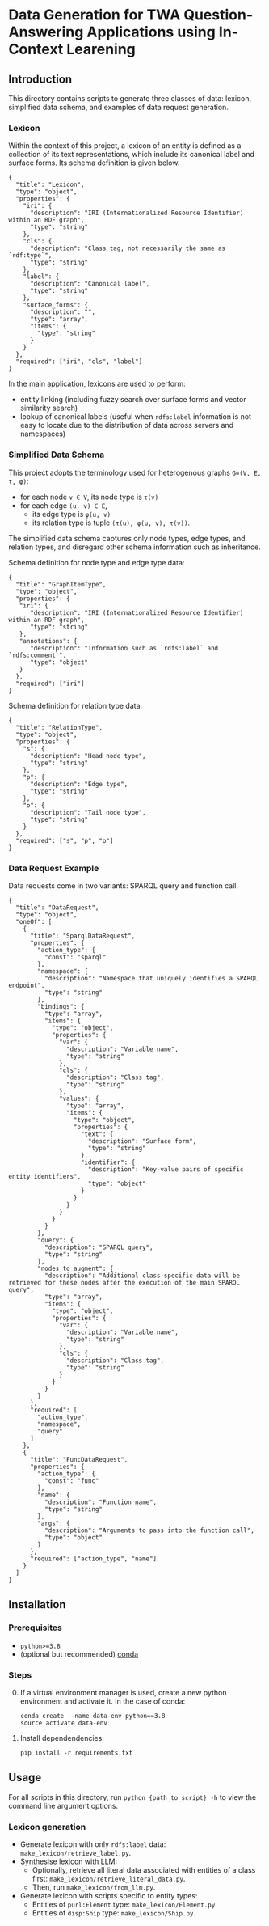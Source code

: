 # Data Generation for TWA Question-Answering Applications using In-Context Learening

## Introduction

This directory contains scripts to generate three classes of data: lexicon, simplified data schema, and examples of data request generation.

### Lexicon

Within the context of this project, a lexicon of an entity is defined as a collection of its text representations, which include its canonical label and surface forms. Its schema definition is given below.

```{json}
{
  "title": "Lexicon",
  "type": "object",
  "properties": {
    "iri": {
      "description": "IRI (Internationalized Resource Identifier) within an RDF graph",
      "type": "string"
    },
    "cls": {
      "description": "Class tag, not necessarily the same as `rdf:type`",
      "type": "string"
    },
    "label": {
      "description": "Canonical label",
      "type": "string"
    },
    "surface_forms": {
      "description": "",
      "type": "array",
      "items": {
        "type": "string"
      }
    }
  },
  "required": ["iri", "cls", "label"]
}
```

In the main application, lexicons are used to perform:

- entity linking (including fuzzy search over surface forms and vector similarity search)
- lookup of canonical labels (useful when `rdfs:label` information is not easy to locate due to the distribution of data across servers and namespaces)

### Simplified Data Schema

This project adopts the terminology used for heterogenous graphs `G=(V, E, τ, φ)`:

- for each node `v ∈ V`, its node type is `τ(v)`
- for each edge `(u, v) ∈ E`,
  - its edge type is `φ(u, v)`
  - its relation type is tuple `(τ(u), φ(u, v), τ(v))`.

The simplified data schema captures only node types, edge types, and relation types, and disregard other schema information such as inheritance. 

Schema definition for node type and edge type data:

```{json}
{
  "title": "GraphItemType",
  "type": "object",
  "properties": {
   "iri": {
      "description": "IRI (Internationalized Resource Identifier) within an RDF graph",
      "type": "string"
   },
   "annotations": {
      "description": "Information such as `rdfs:label` and `rdfs:comment`",
      "type": "object"
   }
  },
  "required": ["iri"]
}
```

Schema definition for relation type data:

```{json}
{
  "title": "RelationType",
  "type": "object",
  "properties": {
    "s": {
      "description": "Head node type",
      "type": "string"
    },
    "p": {
      "description": "Edge type",
      "type": "string"
    },
    "o": {
      "description": "Tail node type",
      "type": "string"
    }
  },
  "required": ["s", "p", "o"]
}
```

### Data Request Example

Data requests come in two variants: SPARQL query and function call. 

```
{
  "title": "DataRequest",
  "type": "object",
  "oneOf": [
    {
      "title": "SparqlDataRequest",
      "properties": {
        "action_type": {
          "const": "sparql"
        },
        "namespace": {
          "description": "Namespace that uniquely identifies a SPARQL endpoint",
          "type": "string"
        },
        "bindings": {
          "type": "array",
          "items": {
            "type": "object",
            "properties": {
              "var": {
                "description": "Variable name",
                "type": "string"
              },
              "cls": {
                "description": "Class tag",
                "type": "string"
              },
              "values": {
                "type": "array",
                "items": {
                  "type": "object",
                  "properties": {
                    "text": {
                      "description": "Surface form",
                      "type": "string"
                    },
                    "identifier": {
                      "description": "Key-value pairs of specific entity identifiers",
                      "type": "object"
                    }
                  }
                }
              }
            }
          }
        },
        "query": {
          "description": "SPARQL query",
          "type": "string"
        },
        "nodes_to_augment": {
          "description": "Additional class-specific data will be retrieved for these nodes after the execution of the main SPARQL query",
          "type": "array",
          "items": {
            "type": "object",
            "properties": {
              "var": {
                "description": "Variable name",
                "type": "string"
              },
              "cls": {
                "description": "Class tag",
                "type": "string"
              }
            }
          }
        }
      },
      "required": [
        "action_type",
        "namespace",
        "query"
      ]
    },
    {
      "title": "FuncDataRequest",
      "properties": {
        "action_type": {
          "const": "func"
        },
        "name": {
          "description": "Function name",
          "type": "string"
        },
        "args": {
          "description": "Arguments to pass into the function call",
          "type": "object"
        }
      },
      "required": ["action_type", "name"]
    }
  ]
}
```

## Installation

### Prerequisites
- `python>=3.8`
- (optional but recommended) [conda](https://conda.io/projects/conda/en/latest/user-guide/install/index.html)

### Steps

0. If a virtual environment manager is used, create a new python environment and activate it. In the case of conda:
   ```{bash}
   conda create --name data-env python==3.8
   source activate data-env
   ```
1. Install dependendencies.
   ```{bash}
   pip install -r requirements.txt
   ```

## Usage

For all scripts in this directory, run `python {path_to_script} -h` to view the command line argument options.

### Lexicon generation

- Generate lexicon with only `rdfs:label` data: `make_lexicon/retrieve_label.py`.
- Synthesise lexicon with LLM:
  - Optionally, retrieve all literal data associated with entities of a class first: `make_lexicon/retrieve_literal_data.py`.
  - Then, run `make_lexicon/from_llm.py`.
- Generate lexicon with scripts specific to entity types:
  - Entities of `purl:Element` type: `make_lexicon/Element.py`.
  - Entities of `disp:Ship` type: `make_lexicon/Ship.py`.